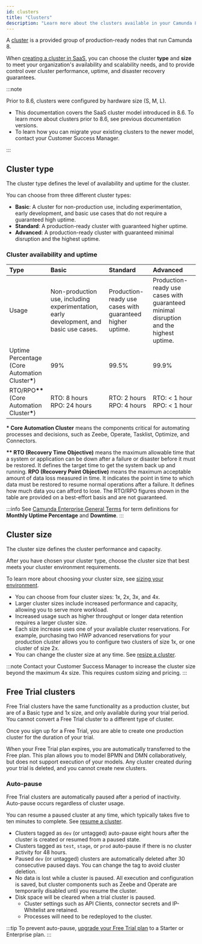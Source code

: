 ```yaml
---
id: clusters
title: "Clusters"
description: "Learn more about the clusters available in your Camunda 8 plan."
---
```


A [cluster](../../guides/create-cluster.md) is a provided group of production-ready nodes that run Camunda 8.

When [creating a cluster in SaaS](/components/console/manage-clusters/create-cluster.md), you can choose the cluster **type** and **size** to meet your organization's availability and scalability needs, and to provide control over cluster performance, uptime, and disaster recovery guarantees.

:::note

Prior to 8.6, clusters were configured by hardware size (S, M, L).

- This documentation covers the SaaS cluster model introduced in 8.6. To learn more about clusters prior to 8.6, see previous documentation versions.
- To learn how you can migrate your existing clusters to the newer model, contact your Customer Success Manager.

:::

## Cluster type

The cluster type defines the level of availability and uptime for the cluster.

You can choose from three different cluster types:

- **Basic**: A cluster for non-production use, including experimentation, early development, and basic use cases that do not require a guaranteed high uptime.
- **Standard**: A production-ready cluster with guaranteed higher uptime.
- **Advanced**: A production-ready cluster with guaranteed minimal disruption and the highest uptime.

### Cluster availability and uptime

| Type                                                                          | Basic                                                                                  | Standard                                                  | Advanced                                                                              |
| :---------------------------------------------------------------------------- | :------------------------------------------------------------------------------------- | :-------------------------------------------------------- | :------------------------------------------------------------------------------------ |
| Usage                                                                         | Non-production use, including experimentation, early development, and basic use cases. | Production-ready use cases with guaranteed higher uptime. | Production-ready use cases with guaranteed minimal disruption and the highest uptime. |
| Uptime Percentage<br/> (Core Automation Cluster<strong>\*</strong>)           | 99%                                                                                    | 99.5%                                                     | 99.9%                                                                                 |
| RTO/RPO<strong>\*\*</strong><br/>(Core Automation Cluster<strong>\*</strong>) | RTO: 8 hours<br/>RPO: 24 hours                                                         | RTO: 2 hours<br/>RPO: 4 hours                             | RTO: < 1 hour<br/>RPO: < 1 hour                                                       |

<p><strong>* Core Automation Cluster</strong> means the components critical for automating processes and decisions, such as Zeebe, Operate, Tasklist, Optimize, and Connectors.</p>
<p><strong>**  RTO (Recovery Time Objective)</strong> means the maximum allowable time that a system or application can be down after a failure or disaster before it must be restored. It defines the target time to get the system back up and running. <strong>RPO (Recovery Point Objective)</strong> means the maximum acceptable amount of data loss measured in time. It indicates the point in time to which data must be restored to resume normal operations after a failure. It defines how much data you can afford to lose. The RTO/RPO figures shown in the table are provided on a best-effort basis and are not guaranteed.</p>

:::info
See [Camunda Enterprise General Terms](https://legal.camunda.com/licensing-and-other-legal-terms#camunda-enterprise-general-terms) for term definitions for **Monthly Uptime Percentage** and **Downtime**.
:::

## Cluster size

The cluster size defines the cluster performance and capacity.

After you have chosen your cluster type, choose the cluster size that best meets your cluster environment requirements.

To learn more about choosing your cluster size, see [sizing your environment](/components/best-practices/architecture/sizing-your-environment.md#sizing-your-runtime-environment).

- You can choose from four cluster sizes: 1x, 2x, 3x, and 4x.
- Larger cluster sizes include increased performance and capacity, allowing you to serve more workload.
- Increased usage such as higher throughput or longer data retention requires a larger cluster size.
- Each size increase uses one of your available cluster reservations. For example, purchasing two HWP advanced reservations for your production cluster allows you to configure two clusters of size 1x, or one cluster of size 2x.
- You can change the cluster size at any time. See [resize a cluster](/components/console/manage-clusters/manage-cluster.md#resize-a-cluster).

:::note
Contact your Customer Success Manager to increase the cluster size beyond the maximum 4x size. This requires custom sizing and pricing.
:::

## Free Trial clusters

Free Trial clusters have the same functionality as a production cluster, but are of a Basic type and 1x size, and only available during your trial period. You cannot convert a Free Trial cluster to a different type of cluster.

Once you sign up for a Free Trial, you are able to create one production cluster for the duration of your trial.

When your Free Trial plan expires, you are automatically transferred to the Free plan. This plan allows you to model BPMN and DMN collaboratively, but does not support execution of your models. Any cluster created during your trial is deleted, and you cannot create new clusters.

### Auto-pause

Free Trial clusters are automatically paused after a period of inactivity. Auto-pause occurs regardless of cluster usage.

You can resume a paused cluster at any time, which typically takes five to ten minutes to complete. See [resume a cluster](/components/console/manage-clusters/manage-cluster.md#resume-a-cluster).

- Clusters tagged as `dev` (or untagged) auto-pause eight hours after the cluster is created or resumed from a paused state.
- Clusters tagged as `test`, `stage`, or `prod` auto-pause if there is no cluster activity for 48 hours.
- Paused `dev` (or untagged) clusters are automatically deleted after 30 consecutive paused days. You can change the tag to avoid cluster deletion.
- No data is lost while a cluster is paused. All execution and configuration is saved, but cluster components such as Zeebe and Operate are temporarily disabled until you resume the cluster.
- Disk space will be cleared when a trial cluster is paused.
  - Cluster settings such as API Clients, connector secrets and IP-Whitelist are retained.
  - Processes will need to be redeployed to the cluster.

:::tip
To prevent auto-pause, [upgrade your Free Trial plan](https://camunda.com/pricing/) to a Starter or Enterprise plan.
:::
